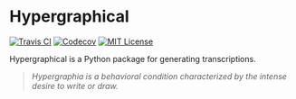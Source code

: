 # Hypergraphical

[![Travis CI](https://img.shields.io/travis/com/NickolasHKraus/hypergraphical)](https://travis-ci.org/NickolasHKraus/hypergraphical)
[![Codecov](https://img.shields.io/codecov/c/github/NickolasHKraus/hypergraphical)](https://codecov.io/gh/NickolasHKraus/hypergraphical)
[![MIT License](https://img.shields.io/github/license/NickolasHKraus/hypergraphical?color=blue)](https://github.com/NickolasHKraus/hypergraphical/blob/master/LICENSE)

Hypergraphical is a Python package for generating transcriptions.

> *Hypergraphia is a behavioral condition characterized by the intense desire to write or draw.*
